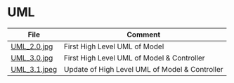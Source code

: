 # UML

| File                                                                                      | Comment                                        |
|-------------------------------------------------------------------------------------------|------------------------------------------------|
| [UML_2.0.jpg](https://github.com/federicodeintrona/IS23-AM06/blob/main/UML/UML_2.0.jpg)   | First High Level UML of Model                  |
| [UML_3.0.jpg](https://github.com/federicodeintrona/IS23-AM06/blob/main/UML/UML_3.0.jpg)   | First High Level UML of Model & Controller     |
| [UML_3.1.jpeg](https://github.com/federicodeintrona/IS23-AM06/blob/main/UML/UML_3.1.jpeg) | Update of High Level UML of Model & Controller |